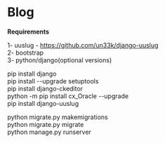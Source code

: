 # Blog

<strong>Requirements</strong>

1- uuslug - https://github.com/un33k/django-uuslug<br/>
2- bootstrap<br/>
3- python/django(optional versions)<br/>


pip install django<br/>
pip install --upgrade setuptools<br/>
pip install django-ckeditor<br/>
python -m pip install cx_Oracle --upgrade<br/>
pip install django-uuslug<br/>


python migrate.py makemigrations<br/>
python migrate.py migrate <br/>
python manage.py runserver<br/>